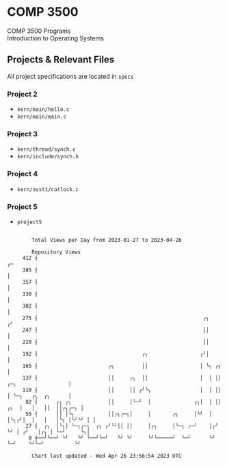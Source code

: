 # COMP 3500
COMP 3500 Programs  
Introduction to Operating Systems  
## Projects & Relevant Files
All project specifications are located in `specs`
### Project 2
- `kern/main/hello.c`
- `kern/main/main.c`
### Project 3
- `kern/thread/synch.c`
- `kern/include/synch.h`
### Project 4
- `kern/asst1/catlock.c`
### Project 5
- `project5`

```

        Total Views per Day from 2023-01-27 to 2023-04-26

        Repository Views
     412 ┼                                                                                       ╭─
     385 ┤                                                                                       │
     357 ┤                                                                                       │
     330 ┤                                                                                       │
     302 ┤                                                                                       │
     275 ┤                                                      ╭╮                              ╭╯
     247 ┤                                                      ││                              │
     220 ┤                                                      ││                              │
     192 ┤                                  ╭╮                 ╭╯│                              │
     165 ┤                       ╭╮         ││                 │ ╰╮ ╭╮                          │
     137 ┤                       ││     ╭╮  ││                 │  │ ││      ╭─╮                 │
     110 ┤                       ││     ││ ╭╯╰╮                │  │ ││      │ ╰─╮   ╭╮  ╭╮      │
      82 ┤      ╭╮ ╭╮            ││     │╰─╯  │              ╭╮│  │ ││  ╭╮  │   │   ││  ││╭╮╭─╮ │
      55 ┤      ││ │╰╮           ││╭╮╭─╮│     │       ╭╮     │╰╯  │ │╰╮╭╯│  │   │   │╰╮ │╰╯╰╯ │ │
      27 ┤  ╭╮  │╰╮│ ╰─╮╭─╮  ╭╮ ╭╯╰╯││ ││     │╭╮     │╰─╮ ╭─╯    │╭╯ ╰╯ │ ╭╯   │╭╮ │ ╰─╯     ╰╮│
       0 ┼──╯╰──╯ ╰╯   ╰╯ ╰──╯╰─╯   ╰╯ ╰╯     ╰╯╰─────╯  ╰─╯      ╰╯     ╰─╯    ╰╯╰─╯          ╰╯

        Chart last updated - Wed Apr 26 23:56:54 2023 UTC
        
```
